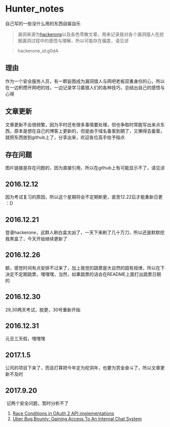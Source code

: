 # Hunter_notes
自己写的一些没什么用的东西自娱自乐
> 漏洞来源为[hackerone](https://hackerone.com)以及各色零散文章，用来记录我对各个漏洞猎人在挖掘漏洞过程中的感悟与理解，所以可能存在偏差，请见谅

> hackerone_id:g0dA

## 理由　
  作为一个安全服务人员，有一颗妄图成为漏洞猎人与网吧老板双重身份的心，所以在一边积攒开网吧的钱，一边记录学习着猎人们的各种技巧，总结出自己的感悟与心得
  
## 文章更新
  文章更新不会很频繁，因为平时还有很多事情要处理，但也争取时常能写出来点东西，原本是想在自己的博客上更新的，但是由于域名备案到期了，又懒得去备案，就把东西放到github上了，分享出来，欢迎各位高手给予指点

## 存在问题
  图片链接是存在问题的，因为直接引用，所以在github上有可能显示不了，请见谅

## 2016.12.12
  因为考试复习的原因，所以这个星期将会不定期断更，直至12.22后才能重新日更 ：D
## 2016.12.21
  登录hackerone，这群人刷白盒太凶了，一天下来刷了几十万刀，所以还是默默挖我黑盒了，今天开始继续更新了
## 2016.12.26
  额，感觉时间有点安排不过来了，加上我觉的跳票是大自然的固有规律，所以在下决定不定期跳票，嘿嘿嘿，当然，如果跳票的话会在README上面打出跳票日期的
## 2016.12.30
  29,30两天考试，脱更，30号重新开始
## 2016.12.31
  元旦三天假，嘿嘿嘿
## 2017.1.5
  公司的项目下来了，而且打算把今年定为挖洞年，也要为赏金奋斗了，所以文章更新不及时
## 2017.9.20
  记两个安全问题，暂时分析不了
  1. [Race Conditions in OAuth 2 API implementations](https://blog.avuln.com/article/4)
  2. [Uber Bug Bounty: Gaining Access To An Internal Chat System](http://blog.mish.re/index.php/2017/09/06/uber-bug-bounty-gaining-access-to-an-internal-chat-system/)

